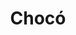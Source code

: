 ---
title: Chocó
menu:
  main:
    parent: departamentos
type: departamentos
featured: true
layout: single
image: /images/regiones/departamentos/choco.jpg
bgImage: /images/regiones/departamentos/choco-banner.jpg
especies_registradas: 10317
especies_continentales: 9990
especies_marinas: 284
observaciones_continentales: 626363
observaciones_marinos: 14242
---